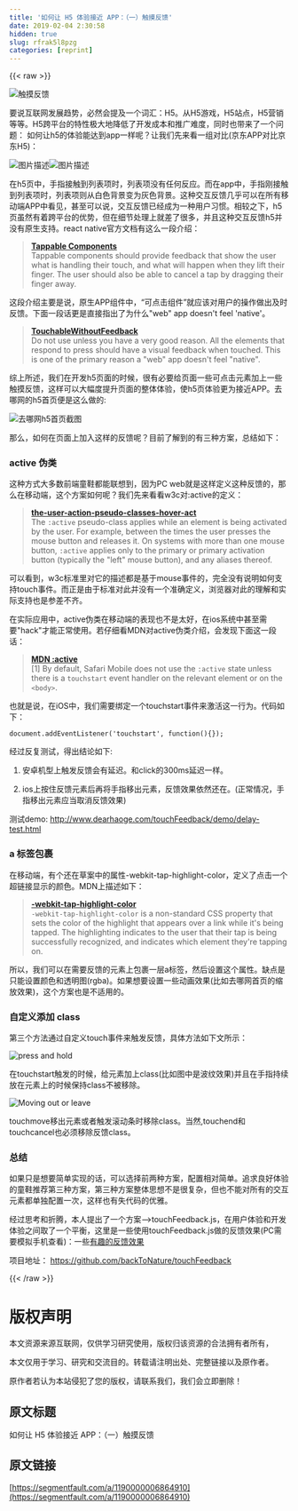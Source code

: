 ```yaml
---
title: '如何让 H5 体验接近 APP：（一）触摸反馈' 
date: 2019-02-04 2:30:58
hidden: true
slug: rfrak5l8pzg
categories: [reprint]
---
```


{{< raw >}}

                    
<p><span class="img-wrap"><img data-src="/img/bVCXXT" src="https://static.alili.tech/img/bVCXXT" alt="触摸反馈" title="触摸反馈" style="cursor: pointer; display: inline;"></span></p>
<p>要说互联网发展趋势，必然会提及一个词汇：H5。从H5游戏，H5站点，H5营销等等。H5跨平台的特性极大地降低了开发成本和推广难度，同时也带来了一个问题： 如何让h5的体验能达到app一样呢？让我们先来看一组对比(京东APP对比京东H5)：</p>
<p><span class="img-wrap"><img data-src="/img/bVCXYM" src="https://static.alili.tech/img/bVCXYM" alt="图片描述" title="图片描述" style="cursor: pointer; display: inline;"></span><span class="img-wrap"><img data-src="/img/bVCXYY" src="https://static.alili.tech/img/bVCXYY" alt="图片描述" title="图片描述" style="cursor: pointer; display: inline;"></span></p>
<p>在h5页中，手指接触到列表项时，列表项没有任何反应。而在app中，手指刚接触到列表项时，列表项则从白色背景变为灰色背景。这种交互反馈几乎可以在所有移动端APP中看见，甚至可以说，交互反馈已经成为一种用户习惯。相较之下，h5页虽然有着跨平台的优势，但在细节处理上就差了很多，并且这种交互反馈h5并没有原生支持。react native官方文档有这么一段介绍：</p>
<blockquote><p><strong><a href="http://facebook.github.io/react-native/docs/handling-touches.html#tappable-components" rel="nofollow noreferrer" target="_blank">Tappable Components</a></strong><br>Tappable components should provide feedback that show the user what is handling their touch, and what will happen when they lift their finger. The user should also be able to cancel a tap by dragging their finger away.</p></blockquote>
<p>这段介绍主要是说，原生APP组件中，“可点击组件”就应该对用户的操作做出及时反馈。下面一段话更是直接指出了为什么"web" app doesn't feel 'native'。</p>
<blockquote><p><strong><a href="http://facebook.github.io/react-native/docs/touchablewithoutfeedback.html" rel="nofollow noreferrer" target="_blank">TouchableWithoutFeedback</a></strong><br>Do not use unless you have a very good reason. All the elements that respond to press should have a visual feedback when touched. This is one of the primary reason a "web" app doesn't feel "native".</p></blockquote>
<p>综上所述，我们在开发h5页面的时候，很有必要给页面一些可点击元素加上一些触摸反馈，这样可以大幅度提升页面的整体体验，使h5页体验更为接近APP。去哪网的h5首页便是这么做的:</p>
<p><span class="img-wrap"><img data-src="/img/bVCXZP" src="https://static.alili.tech/img/bVCXZP" alt="去哪网h5首页截图" title="去哪网h5首页截图" style="cursor: pointer; display: inline;"></span></p>
<p>那么，如何在页面上加入这样的反馈呢？目前了解到的有三种方案，总结如下：</p>
<h3 id="articleHeader0">active 伪类</h3>
<p>这种方式大多数前端童鞋都能联想到，因为PC web就是这样定义这种反馈的，那么在移动端，这个方案如何呢？我们先来看看w3c对:active的定义：</p>
<blockquote><p><strong><a href="https://www.w3.org/TR/css3-selectors/#the-user-action-pseudo-classes-hover-act" rel="nofollow noreferrer" target="_blank">the-user-action-pseudo-classes-hover-act</a></strong><br>The <code>:active</code> pseudo-class applies while an element is being activated by the user. For example, between the times the user presses the mouse button and releases it. On systems with more than one mouse button, <code>:active</code> applies only to the primary or primary activation button (typically the "left" mouse button), and any aliases thereof.</p></blockquote>
<p>可以看到，w3c标准里对它的描述都是基于mouse事件的，完全没有说明如何支持touch事件。而正是由于标准对此并没有一个准确定义，浏览器对此的理解和实际支持也是参差不齐。</p>
<p>在实际应用中，active伪类在移动端的表现也不是太好，在ios系统中甚至需要"hack"才能正常使用。若仔细看MDN对active伪类介绍，会发现下面这一段话：</p>
<blockquote><p><strong><a href="https://developer.mozilla.org/en-US/docs/Web/CSS/:active" rel="nofollow noreferrer" target="_blank">MDN :active</a></strong><br>[1] By default, Safari Mobile does not use the <code>:active</code> state unless there is a <code>touchstart</code> event handler on the relevant element or on the <code>&lt;body&gt;</code>.</p></blockquote>
<p>也就是说，在iOS中，我们需要绑定一个touchstart事件来激活这一行为。代码如下：</p>
<div class="widget-codetool" style="display:none;">
      <div class="widget-codetool--inner">
      <span class="selectCode code-tool" data-toggle="tooltip" data-placement="top" title="" data-original-title="全选"></span>
      <span type="button" class="copyCode code-tool" data-toggle="tooltip" data-placement="top" data-clipboard-text="document.addEventListener('touchstart', function(){});" title="" data-original-title="复制"></span>
      <span type="button" class="saveToNote code-tool" data-toggle="tooltip" data-placement="top" title="" data-original-title="放进笔记"></span>
      </div>
      </div><pre class="hljs javascript"><code style="word-break: break-word; white-space: initial;"><span class="hljs-built_in">document</span>.addEventListener(<span class="hljs-string">'touchstart'</span>, <span class="hljs-function"><span class="hljs-keyword">function</span>(<span class="hljs-params"></span>)</span>{});</code></pre>
<p>经过反复测试，得出结论如下:</p>
<ol>
<li><p>安卓机型上触发反馈会有延迟。和click的300ms延迟一样。</p></li>
<li><p>ios上按住反馈元素后再将手指移出元素，反馈效果依然还在。(正常情况，手指移出元素应当取消反馈效果)</p></li>
</ol>
<p>测试demo: <a href="http://www.dearhaoge.com/touchFeedback/demo/delay-test.html" rel="nofollow noreferrer" target="_blank">http://www.dearhaoge.com/touchFeedback/demo/delay-test.html</a></p>
<h3 id="articleHeader1">a 标签包裹</h3>
<p>在移动端，有个还在草案中的属性-webkit-tap-highlight-color，定义了点击一个超链接显示的颜色。MDN上描述如下：</p>
<blockquote><p><strong><a href="https://developer.mozilla.org/zh-CN/docs/Web/CSS/-webkit-tap-highlight-color" rel="nofollow noreferrer" target="_blank">-webkit-tap-highlight-color</a></strong><br><code>-webkit-tap-highlight-color</code> is a non-standard CSS property that sets the color of the highlight that appears over a link while it's being tapped. The highlighting indicates to the user that their tap is being successfully recognized, and indicates which element they're tapping on.</p></blockquote>
<p>所以，我们可以在需要反馈的元素上包裹一层a标签，然后设置这个属性。缺点是只能设置颜色和透明图(rgba)。如果想要设置一些动画效果(比如去哪网首页的缩放效果)，这个方案也是不适用的。</p>
<h3 id="articleHeader2">自定义添加 class</h3>
<p>第三个方法通过自定义touch事件来触发反馈，具体方法如下文所示：</p>
<p><span class="img-wrap"><img data-src="/img/bVCX1A" src="https://static.alili.tech/img/bVCX1A" alt="press and hold" title="press and hold" style="cursor: pointer;"></span></p>
<p>在touchstart触发的时候，给元素加上class(比如图中是波纹效果)并且在手指持续放在元素上的时候保持class不被移除。</p>
<p><span class="img-wrap"><img data-src="/img/bVCX1M" src="https://static.alili.tech/img/bVCX1M" alt="Moving out or leave" title="Moving out or leave" style="cursor: pointer;"></span></p>
<p>touchmove移出元素或者触发滚动条时移除class。当然,touchend和touchcancel也必须移除反馈class。</p>
<h3 id="articleHeader3">总结</h3>
<p>如果只是想要简单实现的话，可以选择前两种方案，配置相对简单。追求良好体验的童鞋推荐第三种方案，第三种方案整体思想不是很复杂，但也不能对所有的交互元素都单独配置一次，这样也有失代码的优雅。</p>
<p>经过思考和折腾，本人提出了一个方案--&gt;touchFeedback.js，在用户体验和开发体验之间取了一个平衡，这里是一些使用touchFeedback.js做的反馈效果(PC需要模拟手机查看)：一些<a href="http://www.dearhaoge.com/touchFeedback/demo/cool-feedbacks.html" rel="nofollow noreferrer" target="_blank">有趣的反馈效果</a></p>
<p>项目地址： <a href="https://github.com/backToNature/touchFeedback" rel="nofollow noreferrer" target="_blank">https://github.com/backToNature/touchFeedback</a></p>

                
{{< /raw >}}

# 版权声明
本文资源来源互联网，仅供学习研究使用，版权归该资源的合法拥有者所有，

本文仅用于学习、研究和交流目的。转载请注明出处、完整链接以及原作者。

原作者若认为本站侵犯了您的版权，请联系我们，我们会立即删除！

## 原文标题
如何让 H5 体验接近 APP：（一）触摸反馈

## 原文链接
[https://segmentfault.com/a/1190000006864910](https://segmentfault.com/a/1190000006864910)

